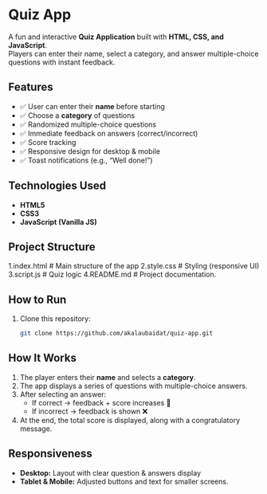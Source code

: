 # Quiz App

A fun and interactive **Quiz Application** built with **HTML, CSS, and JavaScript**.  
Players can enter their name, select a category, and answer multiple-choice questions with instant feedback.

##  Features
- ✅ User can enter their **name** before starting  
- ✅ Choose a **category** of questions  
- ✅ Randomized multiple-choice questions  
- ✅ Immediate feedback on answers (correct/incorrect)  
- ✅ Score tracking  
- ✅ Responsive design for desktop & mobile  
- ✅ Toast notifications (e.g., “Well done!”)  

## Technologies Used
- **HTML5**
- **CSS3**
- **JavaScript (Vanilla JS)**
  
##  Project Structure
1.index.html # Main structure of the app
2.style.css # Styling (responsive UI)
3.script.js # Quiz logic
4.README.md # Project documentation.

## How to Run
1. Clone this repository:
   ```bash
   git clone https://github.com/akalaubaidat/quiz-app.git

## How It Works
1. The player enters their **name** and selects a **category**.  
2. The app displays a series of questions with multiple-choice answers.  
3. After selecting an answer:
   - If correct → feedback + score increases 🎉  
   - If incorrect → feedback is shown ❌
4. At the end, the total score is displayed, along with a congratulatory message.

## Responsiveness
- **Desktop:** Layout with clear question & answers display  
- **Tablet & Mobile:** Adjusted buttons and text for smaller screens.



